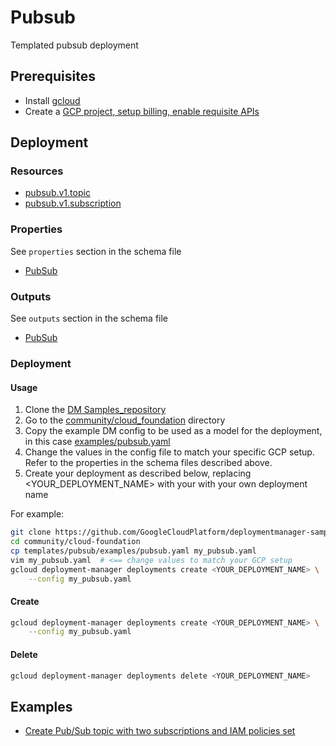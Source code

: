 # Pubsub

Templated pubsub deployment

## Prerequisites

- Install [gcloud](https://cloud.google.com/sdk)
- Create a [GCP project, setup billing, enable requisite APIs](../project/README.md)

## Deployment

### Resources

- [pubsub.v1.topic](https://cloud.google.com/pubsub/docs/reference/rest/v1/projects.topics)
- [pubsub.v1.subscription](https://cloud.google.com/pubsub/docs/reference/rest/v1/projects.subscriptions)

### Properties

See `properties` section in the schema file

- [PubSub](pubsub.py.schema)

### Outputs

See `outputs` section in the schema file

- [PubSub](pubsub.py.schema)

### Deployment

#### Usage

1. Clone the [DM Samples_repository](https://github.com/GoogleCloudPlatform/deploymentmanager-samples)
2. Go to the [community/cloud_foundation](../../) directory
3. Copy the example DM config to be used as a model for the deployment, in this case [examples/pubsub.yaml](examples/pubsub.yaml)
4. Change the values in the config file to match your specific GCP setup.
   Refer to the properties in the schema files described above.
5. Create your deployment as described below, replacing <YOUR_DEPLOYMENT_NAME>
   with your with your own deployment name

For example:

``` bash
git clone https://github.com/GoogleCloudPlatform/deploymentmanager-samples
cd community/cloud-foundation
cp templates/pubsub/examples/pubsub.yaml my_pubsub.yaml
vim my_pubsub.yaml  # <== change values to match your GCP setup
gcloud deployment-manager deployments create <YOUR_DEPLOYMENT_NAME> \
    --config my_pubsub.yaml
```

#### Create

``` bash
gcloud deployment-manager deployments create <YOUR_DEPLOYMENT_NAME> \
    --config my_pubsub.yaml
```

#### Delete

``` bash
gcloud deployment-manager deployments delete <YOUR_DEPLOYMENT_NAME>
```

## Examples

- [Create Pub/Sub topic with two subscriptions and IAM policies set](examples/pubsub.yaml)

